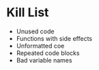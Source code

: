 Kill List
=========
* Unused code
* Functions with side effects
* Unformatted coe
* Repeated code blocks
* Bad variable names

